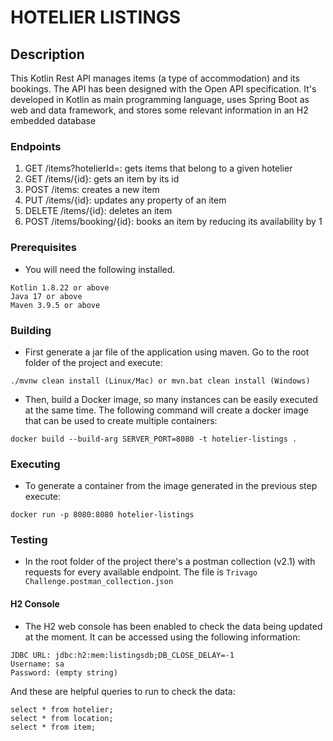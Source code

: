 # HOTELIER LISTINGS

## Description

This Kotlin Rest API manages items (a type of accommodation) and its bookings.
The API has been designed with the Open API specification. It's developed in Kotlin as main 
programming language, uses Spring Boot as web and data framework, and stores some relevant 
information in an H2 embedded database

### Endpoints

1. GET /items?hotelierId=: gets items that belong to a given hotelier
2. GET /items/{id}: gets an item by its id
3. POST /items: creates a new item
4. PUT /items/{id}: updates any property of an item
5. DELETE /items/{id}: deletes an item
6. POST /items/booking/{id}: books an item by reducing its availability by 1

### Prerequisites

- You will need the following installed.

```
Kotlin 1.8.22 or above
Java 17 or above
Maven 3.9.5 or above
```

### Building

- First generate a jar file of the application using maven. Go to the root folder of the project 
and execute:

```
./mvnw clean install (Linux/Mac) or mvn.bat clean install (Windows)
```

- Then, build a Docker image, so many instances can be easily executed at the same time. 
The following command will create a docker image that can be used to create multiple containers:

```
docker build --build-arg SERVER_PORT=8080 -t hotelier-listings .
```

### Executing

- To generate a container from the image generated in the previous step execute:

```
docker run -p 8080:8080 hotelier-listings
```

### Testing

- In the root folder of the project there's a postman collection (v2.1) with requests for every 
available endpoint. The file is `Trivago Challenge.postman_collection.json`

#### H2 Console
- The H2 web console has been enabled to check the data being updated at the moment. It can be 
accessed using the following information:

```
JDBC URL: jdbc:h2:mem:listingsdb;DB_CLOSE_DELAY=-1
Username: sa
Password: (empty string)
```

And these are helpful queries to run to check the data:

```
select * from hotelier;
select * from location;
select * from item;
```